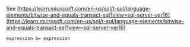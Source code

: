 See [https://learn.microsoft.com/en-us/sql/t-sql/language-elements/bitwise-and-equals-transact-sql?view=sql-server-ver16](https://learn.microsoft.com/en-us/sql/t-sql/language-elements/bitwise-and-equals-transact-sql?view=sql-server-ver16)
```
expression &= expression
```

